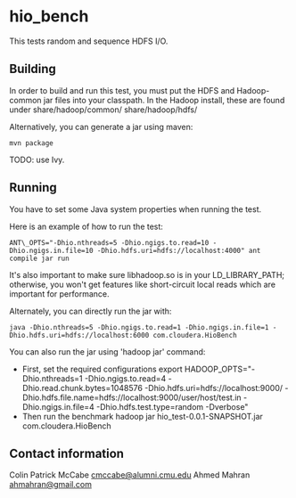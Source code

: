 hio\_bench
======================
This tests random and sequence HDFS I/O.

Building
-------------------------------------------------------------
In order to build and run this test, you must put the HDFS and Hadoop-common
jar files into your classpath.  In the Hadoop install, these are found under
share/hadoop/common/ share/hadoop/hdfs/

Alternatively, you can generate a jar using maven:

    mvn package

TODO: use Ivy.

Running
-------------------------------------------------------------
You have to set some Java system properties when running the test.

Here is an example of how to run the test:

    ANT\_OPTS="-Dhio.nthreads=5 -Dhio.ngigs.to.read=10 -Dhio.ngigs.in.file=10 -Dhio.hdfs.uri=hdfs://localhost:4000" ant compile jar run

It's also important to make sure libhadoop.so is in your LD\_LIBRARY\_PATH;
otherwise, you won't get features like short-circuit local reads which are
important for performance.

Alternately, you can directly run the jar with:

    java -Dhio.nthreads=5 -Dhio.ngigs.to.read=1 -Dhio.ngigs.in.file=1 -Dhio.hdfs.uri=hdfs://localhost:6000 com.cloudera.HioBench

You can also run the jar using 'hadoop jar' command:
- First, set the required configurations
    export HADOOP_OPTS="-Dhio.nthreads=1 -Dhio.ngigs.to.read=4 -Dhio.read.chunk.bytes=1048576 -Dhio.hdfs.uri=hdfs://localhost:9000/ -Dhio.hdfs.file.name=hdfs://localhost:9000/user/host/test.in -Dhio.ngigs.in.file=4 -Dhio.hdfs.test.type=random -Dverbose"
- Then run the benchmark
    hadoop jar hio_test-0.0.1-SNAPSHOT.jar com.cloudera.HioBench

Contact information
-------------------------------------------------------------
Colin Patrick McCabe <cmccabe@alumni.cmu.edu>
Ahmed Mahran <ahmahran@gmail.com>
